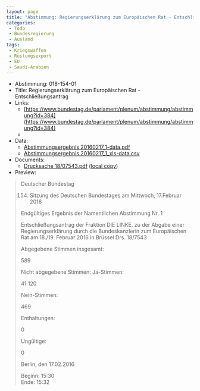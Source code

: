```yaml
---
layout: page
title: "Abstimmung: Regierungserklärung zum Europäischen Rat - Entschließungsantrag"
categories:
 - Todo
 - Bundesregierung
 - Ausland
tags:
 - Kriegswaffen
 - Rüstungsexport
 - EU
 - Saudi-Arabien
---
```


* Abstimmung: 018-154-01
* Title: Regierungserklärung zum Europäischen Rat - Entschließungsantrag
* Links: 
    * [https://www.bundestag.de/parlament/plenum/abstimmung/abstimmung?id=384](https://www.bundestag.de/parlament/plenum/abstimmung/abstimmung?id=384)
    * 
* Data: 
    * [Abstimmungsergebnis 20160217_1-data.pdf](/res/abstimmungsliste/20160217_1-data.pdf)
    * [Abstimmungsergebnis 20160217_1_xls-data.csv](/res/abstimmungsliste/analyses/20160217_1_xls-data.csv)
* Documents: 
    * [Drucksache 18/07543.pdf](http://dip21.bundestag.de/dip21/btd/18/075/1807543.pdf) ([local copy](/res/abstimmungsdaten/018-154-01/1807543.pdf))
* Preview: 
> Deutscher Bundestag
> 
> 154. Sitzung des Deutschen Bundestages
> am Mittwoch, 17.Februar 2016
> 
> Endgültiges Ergebnis der Namentlichen Abstimmung Nr. 1
> 
> Entschließungsantrag der Fraktion DIE LINKE.
> zu der Abgabe einer Regierungserklärung durch die Bundeskanzlerin zum Europäischen
> Rat am 18./19. Februar 2016 in Brüssel
> Drs. 18/7543
> 
> Abgegebene Stimmen insgesamt:
> 
> 589
> 
> Nicht abgegebene Stimmen:
> Ja-Stimmen:
> 
> 41
> 120
> 
> Nein-Stimmen:
> 
> 469
> 
> Enthaltungen:
> 
> 0
> 
> Ungültige:
> 
> 0
> 
> Berlin, den 17.02.2016
> 
> Beginn: 15:30  
> Ende: 15:32
